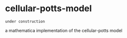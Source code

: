 # cellular-potts-model

`under construction`

a mathematica implementation of the cellular-potts model
